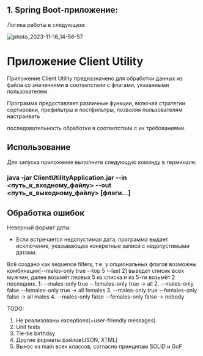 ## 1. Spring Boot-приложение:

Логика работы в следующем:

![photo_2023-11-16_14-56-57](https://github.com/lavrenovamaria/ClientUtility/assets/84707645/0e334753-1079-49dc-8ed9-cbdc13fcf0e2)


# Приложение Client Utility

Приложение Client Utility предназначено для обработки данных из файла со значениями в соответствии с флагами, указанными пользователем.

Программа предоставляет различные функции, включая стратегии сортировки, префильтры и постфильтры, позволяя пользователям настраивать

последовательность обработки в соответствии с их требованиями.

## Использование

Для запуска приложения выполните следующую команду в терминале:


### java -jar ClientUtilityApplication.jar --in <путь_к_входному_файлу> --out <путь_к_выходному_файлу> [флаги...]


## Обработка ошибок
Неверный формат даты:
- Если встречается недопустимая дата, программа выдает исключение, указывающее конкретные записи с недопустимыми датами.

Всё создано как sequence filters, т.е. у опциональных флагов возможны комбинации[--males-only true --top 5 --last 2] выведет списик всех мужчин, далее возьмёт первых 5 из списка и из 5-ти возьмёт 2 последних.
1: --males-only true --females-only true -> all
2. --males-only false --females-only true -> all females
3. --males-only true --females-only false -> all males
4. --males-only false --females-only false -> nobody

TODO:
1. Не реализованы exceptions(+user-friendly messages)
2. Unit tests
3. Tie-tie birthday
4. Другие форматы файлов(JSON, XTML)
5. Вынос из main всех классов, согласно принципам SOLID и GoF